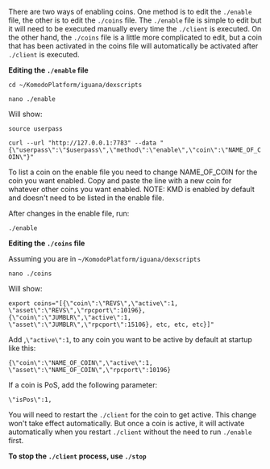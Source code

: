 There are two ways of enabling coins. One method is to edit the `./enable` file, the other is to edit the `./coins` file. The `./enable` file is simple to edit but it will need to be executed manually every time the `./client` is executed. On the other hand, the `./coins` file is a little more complicated to edit, but a coin that has been activated in the coins file will automatically be activated after `./client` is executed. 

**Editing the `./enable` file**

`cd ~/KomodoPlatform/iguana/dexscripts`

`nano ./enable`


Will show: 
    
`source userpass`

`curl --url "http://127.0.0.1:7783" --data "{\"userpass\":\"$userpass\",\"method\":\"enable\",\"coin\":\"NAME_OF_COIN\"}"`


To list a coin on the enable file you need to change NAME_OF_COIN for the coin you want enabled. Copy and paste the line with a new coin for whatever other coins you want enabled.
NOTE: KMD is enabled by default and doesn't need to be listed in the enable file.

After changes in the enable file, run:

`./enable`


**Editing the `./coins` file**

 Assuming you are in `~/KomodoPlatform/iguana/dexscripts`
        
`nano ./coins`
 
Will show:

`export coins="[{\"coin\":\"REVS\",\"active\":1, \"asset\":\"REVS\",\"rpcport\":10196}, {\"coin\":\"JUMBLR\",\"active\":1, \"asset\":\"JUMBLR\",\"rpcport\":15106}, etc, etc, etc}]"`

        
Add  ,`\"active\":1`, to any coin you want to be active by default at startup like this: 

`{\"coin\":\"NAME_OF_COIN\",\"active\":1, \"asset\":\"NAME_OF_COIN\",\"rpcport\":10196}`


If a coin is PoS, add the following parameter:

`\"isPos\":1,`


You will need to restart the `./client` for the coin to get active. This change won't take effect automatically. But once a coin is active, it will activate automatically when you restart `./client` without the need to run `./enable `first.

**To stop the `./client` process, use `./stop`**
    


